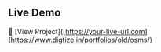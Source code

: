 ## Live Demo  
🔗 [View Project]([https://your-live-url.com](https://www.digtize.in/portfolios/old/osms/)
